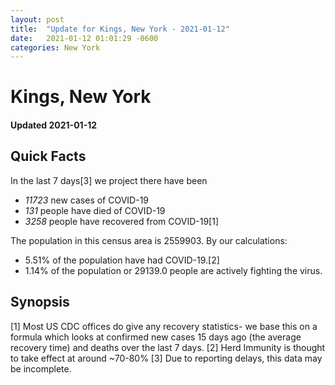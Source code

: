 ```yaml
---
layout: post
title:  "Update for Kings, New York - 2021-01-12"
date:   2021-01-12 01:01:29 -0600
categories: New York
---
```


# Kings, New York
#### Updated 2021-01-12

## Quick Facts

In the last 7 days[3] we project there have been
- *11723* new cases of COVID-19
- *131* people have died of COVID-19
- *3258* people have recovered from COVID-19[1]

The population in this census area is 2559903. By our calculations:
- 5.51% of the population have had COVID-19.[2]
- 1.14% of the population or 29139.0 people are actively fighting the virus.

## Synopsis




[1] Most US CDC offices do give any recovery statistics- we base this on a formula which looks at confirmed new cases
15 days ago (the average recovery time) and deaths over the last 7 days.
[2] Herd Immunity is thought to take effect at around ~70-80%
[3] Due to reporting delays, this data may be incomplete. 
    